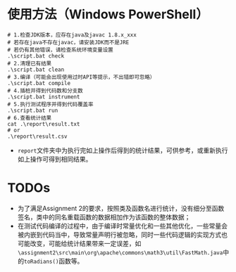 # 使用方法（Windows PowerShell）

```shell
# 1.检查JDK版本，应存在java及javac 1.8.x_xxx
# 若存在java不存在javac，请安装JDK而不是JRE
# 若仍有其他错误，请检查系统环境变量设置
.\script.bat check
# 2.清理已有结果
.\script.bat clean
# 3.编译（可能会出现使用过时API等提示，不出错即可忽略）
.\script.bat compile
# 4.插桩并得到代码数和分支数
.\script.bat instrument
# 5.执行测试程序并得到代码覆盖率
.\script.bat run
# 6.查看统计结果
cat .\report\result.txt
# or
.\report\result.csv
```

- `report`文件夹中为执行完如上操作后得到的统计结果，可供参考，或重新执行如上操作可得到相同结果。

# TODOs

- 为了满足Assignment 2的要求，按照类及函数名进行统计，没有细分至函数签名，类中的同名重载函数的数据相加作为该函数的整体数据；
- 在测试代码编译的过程中，由于编译时常量优化和一些其他优化，一些常量会被内嵌到代码当中，导致常量声明行被忽略，同时一些代码逻辑的实现方式也可能改变，可能给统计结果带来一定误差，如`\assignment2\src\main\org\apache\commons\math3\util\FastMath.java`中的`toRadians()`函数等。